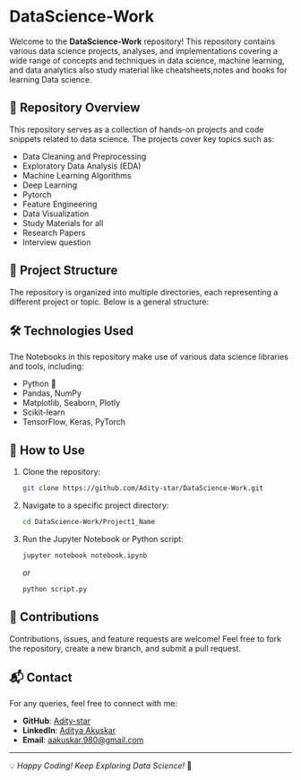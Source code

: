 # DataScience-Work

Welcome to the **DataScience-Work** repository! This repository contains various data science projects, analyses, and implementations covering a wide range of concepts and techniques in data science, machine learning, and data analytics also study material like cheatsheets,notes and books for learning Data science.

## 📌 Repository Overview
This repository serves as a collection of hands-on projects and code snippets related to data science. The projects cover key topics such as:
- Data Cleaning and Preprocessing
- Exploratory Data Analysis (EDA)
- Machine Learning Algorithms
- Deep Learning
- Pytorch
- Feature Engineering
- Data Visualization
- Study Materials for all
- Research Papers
- Interview question

## 📂 Project Structure
The repository is organized into multiple directories, each representing a different project or topic. Below is a general structure:


## 🛠️ Technologies Used
The Notebooks in this repository make use of various data science libraries and tools, including:
- Python 🐍
- Pandas, NumPy
- Matplotlib, Seaborn, Plotly
- Scikit-learn
- TensorFlow, Keras, PyTorch

## 📖 How to Use
1. Clone the repository:
   ```bash
   git clone https://github.com/Adity-star/DataScience-Work.git
   ```
2. Navigate to a specific project directory:
   ```bash
   cd DataScience-Work/Project1_Name
   ```
4. Run the Jupyter Notebook or Python script:
   ```bash
   jupyter notebook notebook.ipynb
   ```
   or
   ```bash
   python script.py
   ```

## 📢 Contributions
Contributions, issues, and feature requests are welcome! Feel free to fork the repository, create a new branch, and submit a pull request.

## 📬 Contact
For any queries, feel free to connect with me:
- **GitHub**: [Adity-star](https://github.com/Adity-star)
- **LinkedIn**: [Aditya Akuskar](https://www.linkedin.com/in/aditya-a-27b43533a/)
- **Email**: aakuskar.980@gmail.com

---
💡 _Happy Coding! Keep Exploring Data Science!_ 🚀

